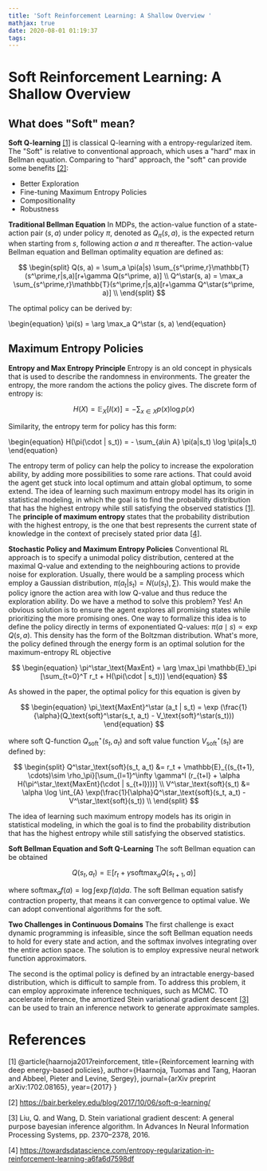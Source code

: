 ```yaml
---
title: 'Soft Reinforcement Learning: A Shallow Overview '
mathjax: true
date: 2020-08-01 01:19:37
tags:
---
```


# Soft Reinforcement Learning: A Shallow Overview 

<!-- more -->

## What does "Soft" mean? 

**Soft Q-learning** [[1]](#1) is classical Q-learning with a entropy-regularized item. The "Soft" is relative to conventional approach, which uses a "hard" max in Bellman equation. Comparing to "hard" approach, the "soft" can provide some benefits [[2]](#2):

  - Better Exploration 
  - Fine-tuning Maximum Entropy Policies
  - Compositionality 
  - Robustness

**Traditional Bellman Equation**
In MDPs, the action-value function of a state-action pair $(s,a)$ under policy $\pi$, denoted as $Q_\pi (s, a)$, is the expected return when starting from $s$, following action $a$ and $\pi$ thereafter. The  action-value Bellman equation and Bellman optimality equation are defined as: 

$$
\begin{split}
Q(s, a) = \sum_a \pi(a|s) \sum_{s^\prime,r}\mathbb{T}(s^\prime,r|s,a)[r+\gamma Q(s^\prime, a)] \\
Q^\star(s, a) = \max_a \sum_{s^\prime,r}\mathbb{T}(s^\prime,r|s,a)[r+\gamma Q^\star(s^\prime, a)] \\
\end{split}
$$

The optimal policy can be derived by:

\begin{equation}
\pi(s) = \arg \max_a Q^\star (s, a) 
\end{equation}



## Maximum Entropy Policies 

**Entropy and Max Entropy Principle**
Entropy is an old concept in physicals that is used to describe the randomness in environments. The greater the entropy, the more random the actions the policy gives. The discrete form of entropy is: 

$$
\begin{equation}
H(X) = \mathbb{E}_X [I(x)] = - \sum_{x \in X} p(x) \log p(x) 
\end{equation}
$$

Similarity, the entropy term for policy has this form:

\begin{equation}
H(\pi(\cdot | s_t)) = - \sum_{a\in A} \pi(a|s_t) \log \pi(a|s_t)
\end{equation}

The entropy term of policy can help the policy to increase the expoloration ability, by adding more possibilities to some rare actions. That could avoid the agent get stuck into local optimum and attain global optimum, to some extend. The idea of learning such maximum entropy model has its origin in statistical modeling, in which the goal is to find the probability distribution that has the highest entropy while still satisfying the observed statistics [[1]](#1). The **principle of maximum entropy** states that the probability distribution with the highest entropy, is the one that best represents the current state of knowledge in the context of precisely stated prior data [[4]](#4). 

**Stochastic Policy and Maximum Entropy Policies**
Conventional RL approach is to specify a unimodal policy distribution, centered at the maximal Q-value and extending to the neighbouring actions to provide noise for exploration. Usually, there would be a sampling process which employ a Gaussian distribution, $\pi(a_t|s_t) = N(u(s_t), \sum)$. This would make the policy ignore the action area with low Q-value and thus reduce the exploration ability. Do we have a method to solve this problem? Yes! An obvious solution is to ensure the agent explores all promising states while prioritizing the more promising ones. One way to formalize this idea is to define the policy directly in terms of exponentiated Q-values: $\pi(a\mid s) \propto\exp Q(s, a)$. This density has the form of the Boltzman distribution. What's more, the policy defined through the energy form is an optimal solution for the maximum-entropy RL objective

$$
\begin{equation}
\pi^\star_\text{MaxEnt} = \arg \max_\pi \mathbb{E}_\pi [\sum_{t=0}^T r_t + H(\pi(\cdot | s_t))]
\end{equation}
$$

As showed in the paper, the optimal policy for this equation is given by 

$$
\begin{equation}
\pi_\text{MaxEnt}^\star (a_t | s_t) = \exp (\frac{1}{\alpha}(Q_\text{soft}^\star(s_t, a_t) - V_\text{soft}^\star(s_t)))
\end{equation}
$$

where soft Q-function $Q^\star_\text{soft}(s_t, a_t)$ and soft value function $V^\star_\text{soft}(s_t)$ are defined by:

$$
\begin{split}
Q^\star_\text{soft}(s_t, a_t) &= r_t + \mathbb{E}_{(s_{t+1}, \cdots)\sim \rho_\pi}[\sum_{l=1}^\infty \gamma^l (r_{t+l} + \alpha H(\pi^\star_\text{MaxEnt}(\cdot | s_{t+l})))] \\
V^\star_\text{soft}(s_t) &= \alpha \log \int_{A} \exp(\frac{1}{\alpha}Q^\star_\text{soft}(s_t, a_t) - V^\star_\text{soft}(s_t)) \\
\end{split}
$$


The idea of learning such maximum entropy models has its origin in statistical modeling, in which the goal is to find the probability distribution that has the highest entropy while still satisfying the observed statistics.

**Soft Bellman Equation and Soft Q-Learning**
The soft Bellman equation can be obtained

$$
\begin{equation}
Q(s_t, a_t) = \mathbb{E}[r_t + \gamma \text{softmax}_a Q(s_{t+1}, a)]
\end{equation}
$$

where $\text{softmax}_a f(a) = \log \int \exp f(a)da$. The soft Bellman equation satisfy contraction property, that means it can convergence to optimal value. We can adopt conventional algorithms for the soft. 

**Two Challenges in Continuous Domains** 
The first challenge is exact dynamic programming is infeasible, since the soft Bellman equation needs to hold for every state and action, and the softmax involves integrating over the entire action space. The solution is to employ expressive neural network function approximators.  

The second is the optimal policy is defined by an intractable energy-based distribution, which is difficult to sample from. To address this problem, it can employ approximate inference techniques, such as MCMC. TO accelerate inference, the amortized Stein variational gradient descent [[3]](#3) can be used to train an inference network to generate approximate samples.  


# References
<a id="1">[1]</a> 
@article{haarnoja2017reinforcement,
  title={Reinforcement learning with deep energy-based policies},
  author={Haarnoja, Tuomas and Tang, Haoran and Abbeel, Pieter and Levine, Sergey},
  journal={arXiv preprint arXiv:1702.08165},
  year={2017}
} 

<a id="2">[2]</a>
https://bair.berkeley.edu/blog/2017/10/06/soft-q-learning/

<a id="3">[3]</a>
Liu, Q. and Wang, D. Stein variational gradient descent: A general purpose bayesian inference algorithm. In Advances In Neural Information Processing Systems, pp. 2370–2378, 2016.

<a id="4">[4]</a>
https://towardsdatascience.com/entropy-regularization-in-reinforcement-learning-a6fa6d7598df
